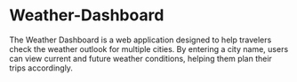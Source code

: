 # Weather-Dashboard
The Weather Dashboard is a web application designed to help travelers check the weather outlook for multiple cities. By entering a city name, users can view current and future weather conditions, helping them plan their trips accordingly.
